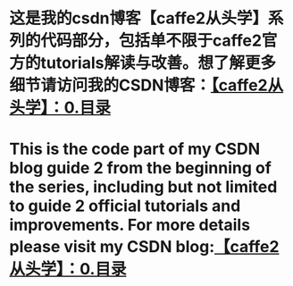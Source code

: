 # 这是我的csdn博客【caffe2从头学】系列的代码部分，包括单不限于caffe2官方的tutorials解读与改善。想了解更多细节请访问我的CSDN博客：[【caffe2从头学】：0.目录](https://blog.csdn.net/weixin_37251044/article/details/82344428)
# This is the code part of my CSDN blog guide 2 from the beginning of the series, including but not limited to guide 2 official tutorials and improvements. For more details please visit my CSDN blog:[【caffe2从头学】：0.目录](https://blog.csdn.net/weixin_37251044/article/details/82344428)
